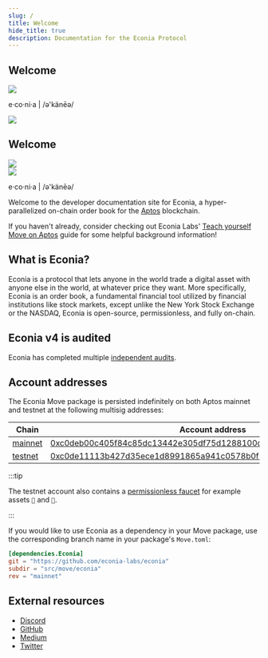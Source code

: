 ```yaml
---
slug: /
title: Welcome
hide_title: true
description: Documentation for the Econia Protocol
---
```


<div className="welcome-heading">
    <div>
        <h2 style={{ marginBottom: "40px" }}>Welcome</h2>
        <img height={68} width={432} src="/img/EconiaBanner.svg" />
        <p style={{ marginTop: "20px" }}>e·co·ni·a | /ə'känēə/</p>
    </div>
    <img width={240} src="/img/CodeIllustration.png" />
</div>

<div className="welcome-heading-mobile">
    <div style={{
        display: "flex",
        justifyContent: "space-between",
        alignItems: "flex-start",
    }}>
        <h2 style={{ marginBottom: "40px" }}>Welcome</h2>
        <img width={94} src="/img/CodeIllustration.png" />
    </div>
    <img height={68} width={432} src="/img/EconiaBanner.svg" />
    <p style={{ marginTop: "20px" }}>e·co·ni·a | /ə'känēə/</p>
</div>

Welcome to the developer documentation site for Econia, a hyper-parallelized on-chain order book for the [Aptos] blockchain.

If you haven't already, consider checking out Econia Labs' [Teach yourself Move on Aptos] guide for some helpful background information!

## What is Econia?

Econia is a protocol that lets anyone in the world trade a digital asset with anyone else in the world, at whatever price they want.
More specifically, Econia is an order book, a fundamental financial tool utilized by financial institutions like stock markets, except unlike the New York Stock Exchange or the NASDAQ, Econia is open-source, permissionless, and fully on-chain.

## Econia v4 is audited

Econia has completed multiple [independent audits].

## Account addresses

The Econia Move package is persisted indefinitely on both Aptos mainnet and testnet at the following multisig addresses:

| Chain     | Account address                                                      |
| --------- | -------------------------------------------------------------------- |
| [mainnet] | [0xc0deb00c405f84c85dc13442e305df75d1288100cdd82675695f6148c7ece51c] |
| [testnet] | [0xc0de11113b427d35ece1d8991865a941c0578b0f349acabbe9753863c24109ff] |

:::tip

The testnet account also contains a [permissionless faucet] for example assets `🚀` and `💩`.

:::

If you would like to use Econia as a dependency in your Move package, use the corresponding branch name in your package's `Move.toml`:

```toml
[dependencies.Econia]
git = "https://github.com/econia-labs/econia"
subdir = "src/move/econia"
rev = "mainnet"
```

## External resources

- [Discord]
- [GitHub]
- [Medium]
- [Twitter]

[0xc0de11113b427d35ece1d8991865a941c0578b0f349acabbe9753863c24109ff]: https://explorer.aptoslabs.com/account/0xc0de11113b427d35ece1d8991865a941c0578b0f349acabbe9753863c24109ff?network=testnet
[0xc0deb00c405f84c85dc13442e305df75d1288100cdd82675695f6148c7ece51c]: https://explorer.aptoslabs.com/account/0xc0deb00c405f84c85dc13442e305df75d1288100cdd82675695f6148c7ece51c?network=mainnet
[aptos]: https://aptos.dev
[discord]: https://discord.gg/econia
[github]: https://github.com/econia-labs/econia
[independent audits]: security
[mainnet]: https://github.com/econia-labs/econia/tree/mainnet
[medium]: https://medium.com/econialabs
[permissionless faucet]: https://github.com/econia-labs/econia/tree/v4.1.0-audited/src/move/faucet/sources
[teach yourself move on aptos]: https://github.com/econia-labs/teach-yourself-move
[testnet]: https://github.com/econia-labs/econia/tree/testnet
[twitter]: https://twitter.com/econialabs
